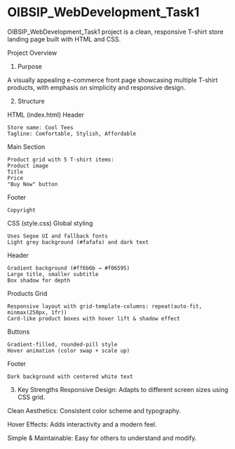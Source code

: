 # OIBSIP_WebDevelopment_Task1
OIBSIP_WebDevelopment_Task1 project is a clean, responsive T-shirt store landing page built with HTML and CSS.

Project Overview
1. Purpose

  A visually appealing e-commerce front page showcasing multiple T-shirt products, with emphasis on simplicity and responsive design.

2. Structure
   
HTML (index.html)
  Header
  
    Store name: Cool Tees
    Tagline: Comfortable, Stylish, Affordable
  Main Section
  
    Product grid with 5 T-shirt items:
    Product image
    Title
    Price
    "Buy Now" button
  Footer
  
    Copyright

CSS (style.css)
  Global styling
  
    Uses Segoe UI and fallback fonts
    Light grey background (#fafafa) and dark text
  Header
  
    Gradient background (#ff6b6b → #f06595)
    Large title, smaller subtitle
    Box shadow for depth
  Products Grid
  
    Responsive layout with grid-template-columns: repeat(auto-fit, minmax(250px, 1fr))
    Card-like product boxes with hover lift & shadow effect
  Buttons
  
    Gradient-filled, rounded-pill style
    Hover animation (color swap + scale up)
  Footer
  
    Dark background with centered white text

3. Key Strengths
  Responsive Design: Adapts to different screen sizes using CSS grid.

  Clean Aesthetics: Consistent color scheme and typography.

  Hover Effects: Adds interactivity and a modern feel.
  
  Simple & Maintainable: Easy for others to understand and modify.
